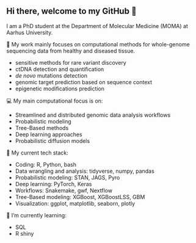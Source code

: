 ## Hi there, welcome to my GitHub 👋

I am a PhD student at the Department of Molecular Medicine (MOMA) at Aarhus University.


🎯 My work mainly focuses on computational methods for whole-genome sequencing data from healthy and diseased tissue.
- sensitive methods for rare variant discovery
- ctDNA detection and quantification
- *de novo* mutations detection
- genomic target prediction based on sequence context 
- epigenetic modifications prediction


💻 My main computational focus is on:
- Streamlined and distributed genomic data analysis workflows 
- Probabilistic modeling 
- Tree-Based methods 
- Deep learning approaches 
- Probabilistic diffusion models


🔧 My current tech stack: 
- Coding: R, Python, bash
- Data wrangling and analysis: tidyverse, numpy, pandas
- Probabilistic modeling: STAN, JAGS, Pyro
- Deep learning: PyTorch, Keras
- Workflows: Snakemake, gwf, Nextflow
- Tree-Based modeling: XGBoost, XGBoostLSS, GBM
- Visualization: ggplot, matplotlib, seaborn, plotly


🌱 I’m currently learning:
- SQL
- R shiny

<!--
**carmenoroperv/carmenoroperv** is a ✨ _special_ ✨ repository because its `README.md` (this file) appears on your GitHub profile.

Here are some ideas to get you started:

- 🔭 I’m currently working on ...
- 🌱 I’m currently learning ...
- 👯 I’m looking to collaborate on ...
- 🤔 I’m looking for help with ...
- 💬 Ask me about ...
- 📫 How to reach me: ...
- 😄 Pronouns: ...
- ⚡ Fun fact: ...
-->
